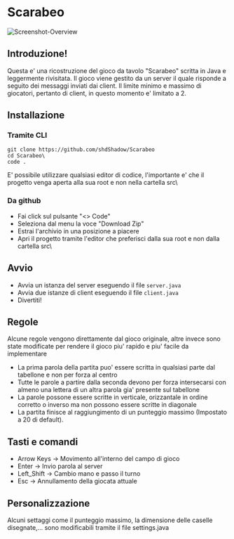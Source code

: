 # Scarabeo
![Screenshot-Overview](https://github.com/shdShadow/Scarabeo/assets/112032211/c38a128f-6195-4781-aa10-9e9abec99171)

## Introduzione!
Questa e' una ricostruzione del gioco da tavolo "Scarabeo" scritta in Java e leggermente rivisitata.
Il gioco viene gestito da un server il quale risponde a seguito dei messaggi inviati dai client. Il limite minimo e massimo di giocatori, pertanto di client, in questo momento e' limitato a 2.
## Installazione
### Tramite CLI
```
git clone https://github.com/shdShadow/Scarabeo
cd Scarabeo\
code .
```
E' possibile utilizzare qualsiasi editor di codice, l'importante e' che il progetto venga aperta alla sua root e non nella cartella src\
### Da github
- Fai click sul pulsante "<> Code"
- Seleziona dal menu la voce "Download Zip"
- Estrai l'archivio in una posizione a piacere
- Apri il progetto tramite l'editor che preferisci dalla sua root e non dalla cartella src\
## Avvio
- Avvia un istanza del server eseguendo il file ` server.java `
- Avvia due istanze di client eseguendo il file ` client.java ` 
- Divertiti!
## Regole
Alcune regole vengono direttamente dal gioco originale, altre invece sono state modificate per rendere il gioco piu' rapido e piu' facile da implementare
- La prima parola della partita puo' essere scritta in qualsiasi parte dal tabellone e non per forza al centro
- Tutte le parole a partire dalla seconda devono per forza intersecarsi con almeno una lettera di un altra parola gia' presente sul tabellone
- La parole possone essere scritte in verticale, orizzantale in ordine corretto o inverso ma non possono essere scritte in diagonale
- La partita finisce al raggiungimento di un punteggio massimo (Impostato a 20 di default).
## Tasti e comandi 
- Arrow Keys -> Movimento all'interno del campo di gioco
- Enter      -> Invio parola al server
- Left_Shift -> Cambio mano e passo il turno
- Esc        -> Annullamento della giocata attuale
## Personalizzazione
Alcuni settaggi come il punteggio massimo, la dimensione delle caselle disegnate,... sono modificabili tramite il file settings.java
